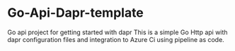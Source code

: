 # Go-Api-Dapr-template
Go api project for getting started with dapr
This is a simple Go Http api with dapr configuration files and integration to Azure Ci using pipeline as code.
